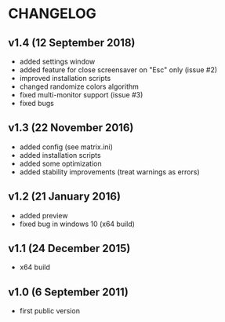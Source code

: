 # CHANGELOG

## v1.4 (12 September 2018)

- added settings window
- added feature for close screensaver on "Esc" only (issue #2)
- improved installation scripts
- changed randomize colors algorithm
- fixed multi-monitor support (issue #3)
- fixed bugs

## v1.3 (22 November 2016)

- added config (see matrix.ini)
- added installation scripts
- added some optimization
- added stability improvements (treat warnings as errors)

## v1.2 (21 January 2016)

- added preview
- fixed bug in windows 10 (x64 build)

## v1.1 (24 December 2015)

- x64 build

## v1.0 (6 September 2011)

- first public version
